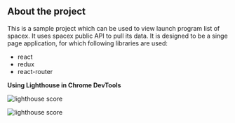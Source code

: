 ## About the project

This is a sample project which can be used to view launch program list of spacex. It uses spacex public API to pull its data.
It is designed to be a singe page application, for which following libraries are used:
- react
- redux
- react-router

**Using Lighthouse in Chrome DevTools**

![lighthouse score](https://i.imgur.com/JymFUFg.png)

![lighthouse score](https://i.imgur.com/WNlf1NA.png)